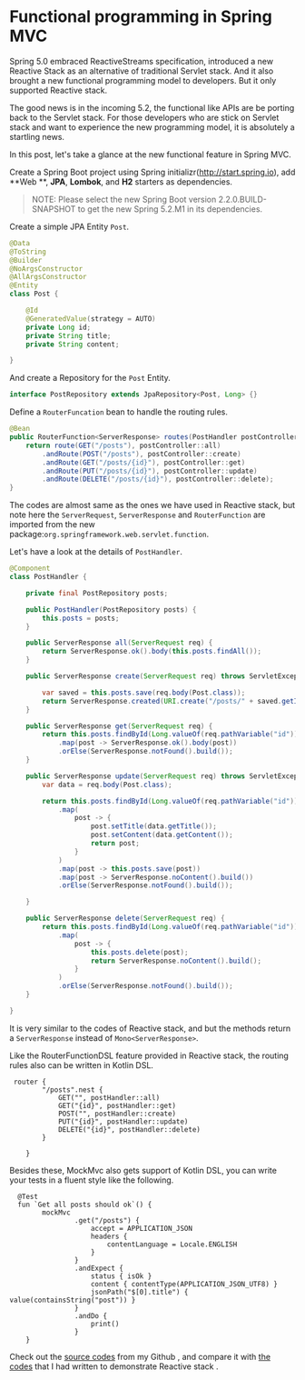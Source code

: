 # Functional programming in Spring MVC
Spring 5.0 embraced ReactiveStreams specification, introduced a new Reactive Stack as an alternative of traditional Servlet stack.  And it also  brought a new functional programming model to developers. But it only supported Reactive stack.

The good news is in the incoming 5.2, the functional like APIs are be porting back to the Servlet stack. For those developers who are stick on Servlet stack and want to experience the new programming model, it is absolutely a startling news.

In this post, let's  take a glance at the new functional feature in Spring MVC.

Create a Spring Boot project using Spring initializr(http://start.spring.io), add **Web **, **JPA**,  **Lombok**,  and **H2**  starters as dependencies. 

> NOTE: Please select the new Spring Boot version  2.2.0.BUILD-SNAPSHOT to get the new Spring 5.2.M1 in its dependencies.



Create a  simple JPA Entity `Post`. 

```java
@Data
@ToString
@Builder
@NoArgsConstructor
@AllArgsConstructor
@Entity
class Post {

    @Id
    @GeneratedValue(strategy = AUTO)
    private Long id;
    private String title;
    private String content;

}
```

And create a Repository for the `Post` Entity.

```java
interface PostRepository extends JpaRepository<Post, Long> {}
```

Define a  `RouterFuncation` bean to handle the routing rules.

```java
@Bean
public RouterFunction<ServerResponse> routes(PostHandler postController) {
    return route(GET("/posts"), postController::all)
        .andRoute(POST("/posts"), postController::create)
        .andRoute(GET("/posts/{id}"), postController::get)
        .andRoute(PUT("/posts/{id}"), postController::update)
        .andRoute(DELETE("/posts/{id}"), postController::delete);
}
```

The codes are almost same as the ones  we have used in Reactive stack, but note here the `ServerRequest`, `ServerResponse` and `RouterFunction` are imported from the new package:`org.springframework.web.servlet.function`.

Let's have a look at the details of `PostHandler`.

```java
@Component
class PostHandler {

    private final PostRepository posts;

    public PostHandler(PostRepository posts) {
        this.posts = posts;
    }

    public ServerResponse all(ServerRequest req) {
        return ServerResponse.ok().body(this.posts.findAll());
    }

    public ServerResponse create(ServerRequest req) throws ServletException, IOException {

        var saved = this.posts.save(req.body(Post.class));
        return ServerResponse.created(URI.create("/posts/" + saved.getId())).build();
    }

    public ServerResponse get(ServerRequest req) {
        return this.posts.findById(Long.valueOf(req.pathVariable("id")))
            .map(post -> ServerResponse.ok().body(post))
            .orElse(ServerResponse.notFound().build());
    }

    public ServerResponse update(ServerRequest req) throws ServletException, IOException {
        var data = req.body(Post.class);

        return this.posts.findById(Long.valueOf(req.pathVariable("id")))
            .map(
                post -> {
                    post.setTitle(data.getTitle());
                    post.setContent(data.getContent());
                    return post;
                }
            )
            .map(post -> this.posts.save(post))
            .map(post -> ServerResponse.noContent().build())
            .orElse(ServerResponse.notFound().build());

    }

    public ServerResponse delete(ServerRequest req) {
        return this.posts.findById(Long.valueOf(req.pathVariable("id")))
            .map(
                post -> {
                    this.posts.delete(post);
                    return ServerResponse.noContent().build();
                }
            )
            .orElse(ServerResponse.notFound().build());
    }

}
```

It is very similar to the codes of Reactive stack, and but the methods return a `ServerResponse` instead of `Mono<ServerResponse>`. 

Like the RouterFunctionDSL  feature provided in Reactive stack, the routing rules also can be written in Kotlin DSL.

```ko
 router {
        "/posts".nest {
            GET("", postHandler::all)
            GET("{id}", postHandler::get)
            POST("", postHandler::create)
            PUT("{id}", postHandler::update)
            DELETE("{id}", postHandler::delete)
        }

    }
```



Besides these,   MockMvc also gets support of Kotlin DSL,  you can write your tests in a fluent style like the following.

```kot
  @Test
  fun `Get all posts should ok`() {
        mockMvc
                .get("/posts") {
                    accept = APPLICATION_JSON
                    headers {
                        contentLanguage = Locale.ENGLISH
                    }
                }
                .andExpect {
                    status { isOk }
                    content { contentType(APPLICATION_JSON_UTF8) }
                    jsonPath("$[0].title") { value(containsString("post")) } 
                }
                .andDo {
                    print()
                }
    }
```

Check out the [source codes](https://github.com/hantsy/spring-webmvc-functional-sample) from my Github , and compare it with [the codes](https://github.com/hantsy/spring-reactive-sample)  that I had written to demonstrate Reactive stack .











